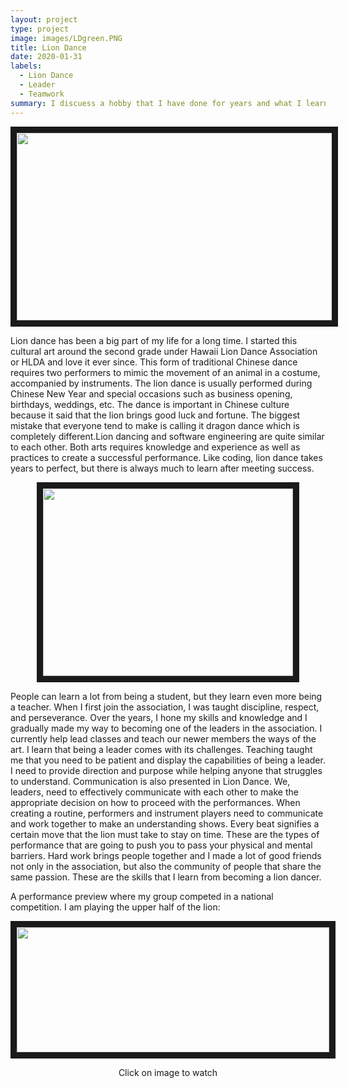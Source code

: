 ```yaml
---
layout: project
type: project
image: images/LDgreen.PNG
title: Lion Dance
date: 2020-01-31
labels:
  - Lion Dance
  - Leader
  - Teamwork
summary: I discuess a hobby that I have done for years and what I learn from it.
---
```


<p align='center'>  
<img src="https://Nelson-Liang.github.io/images/Liondance.PNG" 
width="700" height="300" border="10" /></a>
</p>

Lion dance has been a big part of my life for a long time. I started this cultural art around the second grade under Hawaii Lion Dance Association or HLDA and love it ever since. This form of traditional Chinese dance requires two performers to mimic the movement of an animal in a costume, accompanied by instruments. The lion dance is usually performed during Chinese New Year and special occasions such as business opening, birthdays, weddings, etc. The dance is important in Chinese culture because it said that the lion brings good luck and fortune. The biggest mistake that everyone tend to make is calling it dragon dance which is completely different.Lion dancing and software engineering are quite similar to each other. Both arts requires knowledge and experience as well as practices to create a successful performance. Like coding, lion dance takes years to perfect, but there is always much to learn after meeting success.
<p align='center'>  
<img src="https://Nelson-Liang.github.io/images/LDgroup.PNG" 
width="400" height="300" border="10" /></a>
</p>

People can learn a lot from being a student, but they learn even more being a teacher. When I first join the association, I was taught discipline, respect, and perseverance. Over the years, I hone my skills and knowledge and I gradually made my way to becoming one of the leaders in the association. I currently help lead classes and teach our newer members the ways of the art. I learn that being a leader comes with its challenges. Teaching taught me that you need to be patient and display the capabilities of being a leader. I need to provide direction and purpose while helping anyone that struggles to understand. Communication is also presented in Lion Dance. We, leaders, need to effectively communicate with each other to make the appropriate decision on how to proceed with the performances. When creating a routine, performers and instrument players need to communicate and work together to make an understanding shows. Every beat signifies a certain move that the lion must take to stay on time. These are the types of performance that are going to push you to pass your physical and mental barriers. Hard work brings people together and I made a lot of good friends not only in the association, but also the community of people that share the same passion. These are the skills that I learn from becoming a lion dancer.

A performance preview where my group competed in a national competition. I am playing the upper half of the lion:
<p align='center'>  
<a href="https://www.youtube.com/watch?v=9ctSs7sglX8
" target="https://www.youtube.com/watch?v=9ctSs7sglX8"><img src="https://Nelson-Liang.github.io/images/LDperform.PNG" 
width="500" height="200" border="10" /></a>
</p>
<p align='center'> 
Click on image to watch
  </p>
